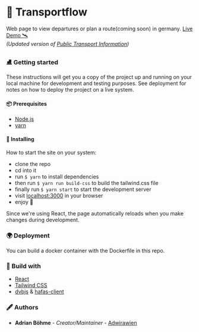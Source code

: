 # 🦜 Transportflow

Web page to view departures or plan a route(coming soon) in germany. [Live Demo 🛰](https://transportflow.de/)<br>
*(Updated version of [Public Transport Information](https://github.com/Adwirawien/PublicTransportInformation))*

### ⛸ Getting started

These instructions will get you a copy of the project up and running on your local machine for development and testing purposes. See deployment for notes on how to deploy the project on a live system.

#### 📦 Prerequisites

- [Node.js](https://nodejs.org/)
- [yarn](https://yarnpkg.com/lang/en/)

#### 💈 Installing

How to start the site on your system:

- clone the repo
- cd into it
- run `$ yarn` to install dependencies
- then run `$ yarn run build-css` to build the tailwind.css file
- finally run `$ yarn start` to start the development server
- visit [localhost:3000](http://localhost:3000/) in your browser
- enjoy 🎉

Since we're using React, the page automatically reloads when you make changes during development.

### 🌍 Deployment

You can build a docker container with the Dockerfile in this repo.

### 🔨 Build with

- [React](https://github.com/facebook/react)
- [Tailwind CSS](https://tailwindcss.com/)
- [dvbjs](https://github.com/kiliankoe/dvbjs) & [hafas-client](https://github.com/public-transport/hafas-client)

### 🖋 Authors

- **Adrian Böhme** - *Creator/Maintainer* - [Adwirawien](https://github.com/Adwirawien)
